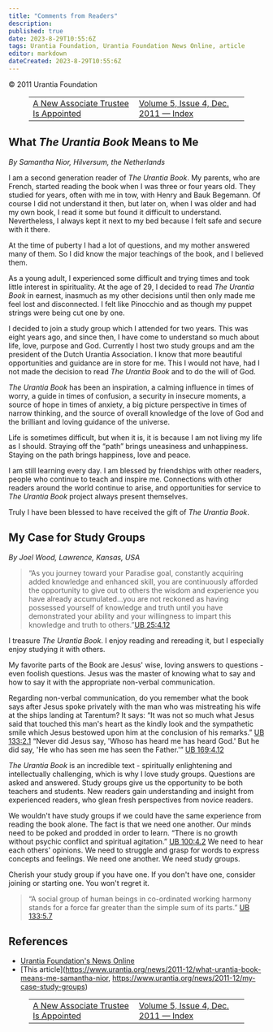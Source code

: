 ```yaml
---
title: "Comments from Readers"
description: 
published: true
date: 2023-8-29T10:55:6Z
tags: Urantia Foundation, Urantia Foundation News Online, article
editor: markdown
dateCreated: 2023-8-29T10:55:6Z
---
```


<p class="v-card v-sheet theme--light gray lighten-3 px-2">© 2011 Urantia Foundation</p>
<figure class="table chapter-navigator">
  <table>
    <tbody>
      <tr>
        <td>
        <a href="/en/article/Jay_Bird/A_New_Associate_Trustee_Is_Appointed">
          <span class="mdi mdi-arrow-left-drop-circle"></span><span class="pl-2">A New Associate Trustee Is Appointed</span>
        </a>
        </td>
        <td>
        <a href="/en/index/articles_uf_news_online#volume-5-issue-4-dec-2011">
          <span class="mdi mdi-book-open-variant"></span><span class="pl-2">Volume 5, Issue 4, Dec. 2011 — Index</span>
        </a>
        </td>
        <td>
        </td>
      </tr>
    </tbody>
  </table>
</figure>


## What _The Urantia Book_ Means to Me

_By Samantha Nior, Hilversum, the Netherlands_

I am a second generation reader of _The Urantia Book_. My parents, who are French, started reading the book when I was three or four years old. They studied for years, often with me in tow, with Henry and Bauk Begemann. Of course I did not understand it then, but later on, when I was older and had my own book, I read it some but found it difficult to understand. Nevertheless, I always kept it next to my bed because I felt safe and secure with it there.

At the time of puberty I had a lot of questions, and my mother answered many of them. So I did know the major teachings of the book, and I believed them.

As a young adult, I experienced some difficult and trying times and took little interest in spirituality. At the age of 29, I decided to read _The Urantia Book_ in earnest, inasmuch as my other decisions until then only made me feel lost and disconnected. I felt like Pinocchio and as though my puppet strings were being cut one by one.

I decided to join a study group which I attended for two years. This was eight years ago, and since then, I have come to understand so much about life, love, purpose and God. Currently I host two study groups and am the president of the Dutch Urantia Association. I know that more beautiful opportunities and guidance are in store for me. This I would not have, had I not made the decision to read _The Urantia Book_ and to do the will of God.

_The Urantia Book_ has been an inspiration, a calming influence in times of worry, a guide in times of confusion, a security in insecure moments, a source of hope in times of anxiety, a big picture perspective in times of narrow thinking, and the source of overall knowledge of the love of God and the brilliant and loving guidance of the universe.

Life is sometimes difficult, but when it is, it is because I am not living my life as I should. Straying off the “path” brings uneasiness and unhappiness. Staying on the path brings happiness, love and peace.

I am still learning every day. I am blessed by friendships with other readers, people who continue to teach and inspire me. Connections with other readers around the world continue to arise, and opportunities for service to _The Urantia Book_ project always present themselves.

Truly I have been blessed to have received the gift of _The Urantia Book_.

## My Case for Study Groups

_By Joel Wood, Lawrence, Kansas, USA_

> “As you journey toward your Paradise goal, constantly acquiring added knowledge and enhanced skill, you are continuously afforded the opportunity to give out to others the wisdom and experience you have already accumulated...you are not reckoned as having possessed yourself of knowledge and truth until you have demonstrated your ability and your willingness to impart this knowledge and truth to others.”<a id="a57_408"></a>[UB 25:4.12](/en/The_Urantia_Book/25#p4_12)

I treasure _The Urantia Book_. I enjoy reading and rereading it, but I especially enjoy studying it with others.

My favorite parts of the Book are Jesus' wise, loving answers to questions - even foolish questions. Jesus was the master of knowing what to say and how to say it with the appropriate non-verbal communication.

Regarding non-verbal communication, do you remember what the book says after Jesus spoke privately with the man who was mistreating his wife at the ships landing at Tarentum? It says: “It was not so much what Jesus said that touched this man's heart as the kindly look and the sympathetic smile which Jesus bestowed upon him at the conclusion of his remarks.” <a id="a63_360"></a>[UB 133:2.1](/en/The_Urantia_Book/133#p2_1) “Never did Jesus say, 'Whoso has heard me has heard God.' But he did say, 'He who has seen me has seen the Father.'” <a id="a63_521"></a>[UB 169:4.12](/en/The_Urantia_Book/169#p4_12)

_The Urantia Book_ is an incredible text - spiritually enlightening and intellectually challenging, which is why I love study groups. Questions are asked and answered. Study groups give us the opportunity to be both teachers and students. New readers gain understanding and insight from experienced readers, who glean fresh perspectives from novice readers.

We wouldn't have study groups if we could have the same experience from reading the book alone. The fact is that we need one another. Our minds need to be poked and prodded in order to learn. “There is no growth without psychic conflict and spiritual agitation.” <a id="a67_263"></a>[UB 100:4.2](/en/The_Urantia_Book/100#p4_2) We need to hear each others' opinions. We need to struggle and grasp for words to express concepts and feelings. We need one another. We need study groups.

Cherish your study group if you have one. If you don't have one, consider joining or starting one. You won't regret it.

> “A social group of human beings in co-ordinated working harmony stands for a force far greater than the simple sum of its parts.” <a id="a71_132"></a>[UB 133:5.7](/en/The_Urantia_Book/133#p5_7)




## References

- [Urantia Foundation's News Online](https://www.urantia.org/urantia-foundation/newsletter-pdf-archives)
- [This article](https://www.urantia.org/news/2011-12/what-urantia-book-means-me-samantha-nior, https://www.urantia.org/news/2011-12/my-case-study-groups)

<figure class="table chapter-navigator">
  <table>
    <tbody>
      <tr>
        <td>
        <a href="/en/article/Jay_Bird/A_New_Associate_Trustee_Is_Appointed">
          <span class="mdi mdi-arrow-left-drop-circle"></span><span class="pl-2">A New Associate Trustee Is Appointed</span>
        </a>
        </td>
        <td>
        <a href="/en/index/articles_uf_news_online#volume-5-issue-4-dec-2011">
          <span class="mdi mdi-book-open-variant"></span><span class="pl-2">Volume 5, Issue 4, Dec. 2011 — Index</span>
        </a>
        </td>
        <td>
        </td>
      </tr>
    </tbody>
  </table>
</figure>
